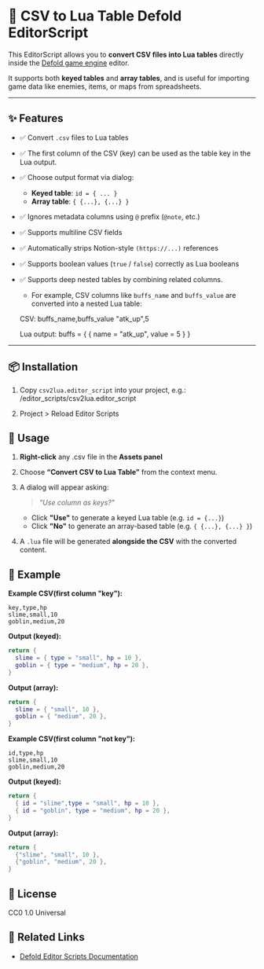 # 📝 CSV to Lua Table Defold EditorScript

This EditorScript allows you to **convert CSV files into Lua tables** directly inside the [Defold game engine](https://defold.com) editor.

It supports both **keyed tables** and **array tables**, and is useful for importing game data like enemies, items, or maps from spreadsheets.

---

## ✨ Features

- ✅ Convert `.csv` files to Lua tables
- ✅ The first column of the CSV (key) can be used as the table key in the Lua output.
- ✅ Choose output format via dialog:
  - **Keyed table**: `id = { ... }`
  - **Array table**: `{ {...}, {...} }`
- ✅ Ignores metadata columns using `@` prefix (`@note`, etc.)
- ✅ Supports multiline CSV fields
- ✅ Automatically strips Notion-style `(https://...)` references
- ✅ Supports boolean values (`true` / `false`) correctly as Lua booleans
- ✅ Supports deep nested tables by combining related columns.
  - For example, CSV columns like `buffs_name` and `buffs_value` are converted into a nested Lua table:

   CSV:
   buffs_name,buffs_value
   "atk_up",5

   Lua output:
   buffs = {
       { name = "atk_up", value = 5 }
   }

---

## 📦 Installation

1. Copy `csv2lua.editor_script` into your project, e.g.:
/editor_scripts/csv2lua.editor_script

2. Project > Reload Editor Scripts

## 🚀 Usage
1. **Right-click** any .csv file in the **Assets panel**

2. Choose **“Convert CSV to Lua Table”** from the context menu.

3. A dialog will appear asking:
   > *"Use column as keys?"*
   - Click **"Use"** to generate a keyed Lua table (e.g. `id = {...}`)
   - Click **"No"** to generate an array-based table (e.g. `{ {...}, {...} }`)
4. A `.lua` file will be generated **alongside the CSV** with the converted content.

## 🧪 Example
**Example CSV(first column "key"):**

```csv
key,type,hp
slime,small,10
goblin,medium,20
```

**Output (keyed):**

```lua
return {
  slime = { type = "small", hp = 10 },
  goblin = { type = "medium", hp = 20 },
}
```

**Output (array):**

```lua
return {
  slime = { "small", 10 },
  goblin = { "medium", 20 },
}
```
**Example CSV(first column "not key"):**

```csv
id,type,hp
slime,small,10
goblin,medium,20
```

**Output (keyed):**

```lua
return {
  { id = "slime",type = "small", hp = 10 },
  { id = "goblin", type = "medium", hp = 20 },
}
```

**Output (array):**

```lua
return {
  {"slime", "small", 10 },
  {"goblin", "medium", 20 },
}
```

## 📄 License

CC0 1.0 Universal

## 🔗 Related Links
* [Defold Editor Scripts Documentation](https://defold.com/manuals/editor-scripts/)
